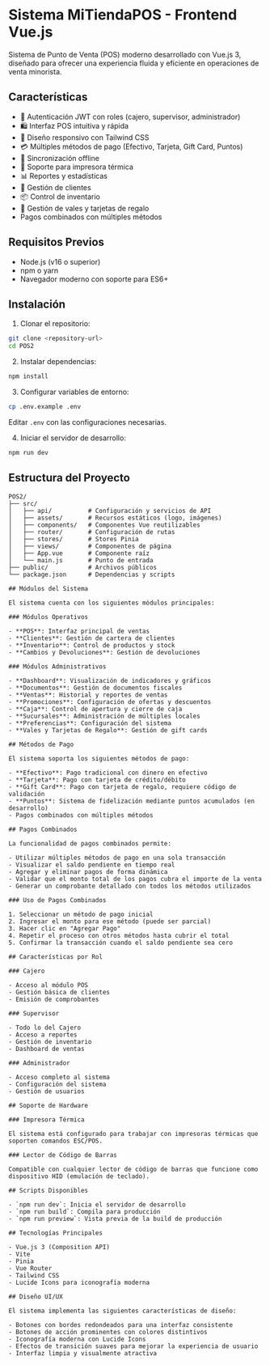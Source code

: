 # Sistema MiTiendaPOS - Frontend Vue.js

Sistema de Punto de Venta (POS) moderno desarrollado con Vue.js 3, diseñado para ofrecer una experiencia fluida y eficiente en operaciones de venta minorista.

## Características

- 🔐 Autenticación JWT con roles (cajero, supervisor, administrador)
- 🛍️ Interfaz POS intuitiva y rápida
- 📱 Diseño responsivo con Tailwind CSS
- 💳 Múltiples métodos de pago (Efectivo, Tarjeta, Gift Card, Puntos)
- 🔄 Sincronización offline
- 🧾 Soporte para impresora térmica
- 📊 Reportes y estadísticas
- 👥 Gestión de clientes
- 📦 Control de inventario
- 🎁 Gestión de vales y tarjetas de regalo
- Pagos combinados con múltiples métodos

## Requisitos Previos

- Node.js (v16 o superior)
- npm o yarn
- Navegador moderno con soporte para ES6+

## Instalación

1. Clonar el repositorio:
```bash
git clone <repository-url>
cd POS2
```

2. Instalar dependencias:
```bash
npm install
```

3. Configurar variables de entorno:
```bash
cp .env.example .env
```
Editar `.env` con las configuraciones necesarias.

4. Iniciar el servidor de desarrollo:
```bash
npm run dev
```

## Estructura del Proyecto

```
POS2/
├── src/
│   ├── api/          # Configuración y servicios de API
│   ├── assets/       # Recursos estáticos (logo, imágenes)
│   ├── components/   # Componentes Vue reutilizables
│   ├── router/       # Configuración de rutas
│   ├── stores/       # Stores Pinia
│   ├── views/        # Componentes de página
│   ├── App.vue       # Componente raíz
│   └── main.js       # Punto de entrada
├── public/           # Archivos públicos
└── package.json      # Dependencias y scripts

## Módulos del Sistema

El sistema cuenta con los siguientes módulos principales:

### Módulos Operativos

- **POS**: Interfaz principal de ventas
- **Clientes**: Gestión de cartera de clientes
- **Inventario**: Control de productos y stock
- **Cambios y Devoluciones**: Gestión de devoluciones

### Módulos Administrativos

- **Dashboard**: Visualización de indicadores y gráficos
- **Documentos**: Gestión de documentos fiscales
- **Ventas**: Historial y reportes de ventas
- **Promociones**: Configuración de ofertas y descuentos
- **Caja**: Control de apertura y cierre de caja
- **Sucursales**: Administración de múltiples locales
- **Preferencias**: Configuración del sistema
- **Vales y Tarjetas de Regalo**: Gestión de gift cards

## Métodos de Pago

El sistema soporta los siguientes métodos de pago:

- **Efectivo**: Pago tradicional con dinero en efectivo
- **Tarjeta**: Pago con tarjeta de crédito/débito
- **Gift Card**: Pago con tarjeta de regalo, requiere código de validación
- **Puntos**: Sistema de fidelización mediante puntos acumulados (en desarrollo)
- Pagos combinados con múltiples métodos

## Pagos Combinados

La funcionalidad de pagos combinados permite:

- Utilizar múltiples métodos de pago en una sola transacción
- Visualizar el saldo pendiente en tiempo real
- Agregar y eliminar pagos de forma dinámica
- Validar que el monto total de los pagos cubra el importe de la venta
- Generar un comprobante detallado con todos los métodos utilizados

### Uso de Pagos Combinados

1. Seleccionar un método de pago inicial
2. Ingresar el monto para ese método (puede ser parcial)
3. Hacer clic en "Agregar Pago"
4. Repetir el proceso con otros métodos hasta cubrir el total
5. Confirmar la transacción cuando el saldo pendiente sea cero

## Características por Rol

### Cajero

- Acceso al módulo POS
- Gestión básica de clientes
- Emisión de comprobantes

### Supervisor

- Todo lo del Cajero
- Acceso a reportes
- Gestión de inventario
- Dashboard de ventas

### Administrador

- Acceso completo al sistema
- Configuración del sistema
- Gestión de usuarios

## Soporte de Hardware

### Impresora Térmica

El sistema está configurado para trabajar con impresoras térmicas que soporten comandos ESC/POS.

### Lector de Código de Barras

Compatible con cualquier lector de código de barras que funcione como dispositivo HID (emulación de teclado).

## Scripts Disponibles

- `npm run dev`: Inicia el servidor de desarrollo
- `npm run build`: Compila para producción
- `npm run preview`: Vista previa de la build de producción

## Tecnologías Principales

- Vue.js 3 (Composition API)
- Vite
- Pinia
- Vue Router
- Tailwind CSS
- Lucide Icons para iconografía moderna

## Diseño UI/UX

El sistema implementa las siguientes características de diseño:

- Botones con bordes redondeados para una interfaz consistente
- Botones de acción prominentes con colores distintivos
- Iconografía moderna con Lucide Icons
- Efectos de transición suaves para mejorar la experiencia de usuario
- Interfaz limpia y visualmente atractiva
